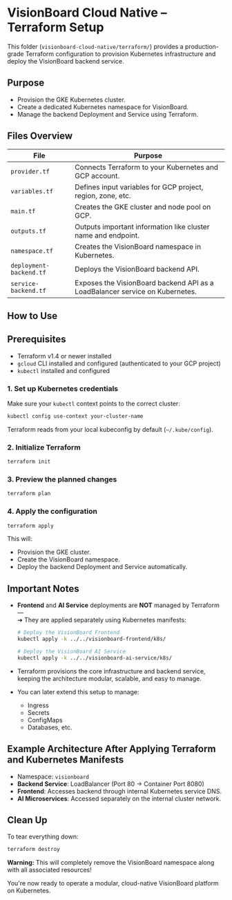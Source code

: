 # VisionBoard Cloud Native – Terraform Setup

This folder (`visionboard-cloud-native/terraform/`) provides a production-grade Terraform configuration to provision Kubernetes infrastructure and deploy the VisionBoard backend service.

## Purpose
- Provision the GKE Kubernetes cluster.
- Create a dedicated Kubernetes namespace for VisionBoard.
- Manage the backend Deployment and Service using Terraform.

## Files Overview

| File                    | Purpose                                                        |
|-------------------------|-----------------------------------------------------------------|
| `provider.tf`           | Connects Terraform to your Kubernetes and GCP account.          |
| `variables.tf`          | Defines input variables for GCP project, region, zone, etc.     |
| `main.tf`               | Creates the GKE cluster and node pool on GCP.                   |
| `outputs.tf`            | Outputs important information like cluster name and endpoint.  |
| `namespace.tf`          | Creates the VisionBoard namespace in Kubernetes.               |
| `deployment-backend.tf` | Deploys the VisionBoard backend API.                            |
| `service-backend.tf`    | Exposes the VisionBoard backend API as a LoadBalancer service on Kubernetes.   |

## How to Use

## Prerequisites
- Terraform v1.4 or newer installed
- `gcloud` CLI installed and configured (authenticated to your GCP project)
- `kubectl` installed and configured

### 1. Set up Kubernetes credentials

Make sure your `kubectl` context points to the correct cluster:

```bash
kubectl config use-context your-cluster-name
```

Terraform reads from your local kubeconfig by default (`~/.kube/config`).

### 2. Initialize Terraform

```bash
terraform init
```

### 3. Preview the planned changes

```bash
terraform plan
```

### 4. Apply the configuration

```bash
terraform apply
```

This will:
- Provision the GKE cluster.
- Create the VisionBoard namespace.
- Deploy the backend Deployment and Service automatically.

## Important Notes
- **Frontend** and **AI Service** deployments are **NOT** managed by Terraform —  
    ➔ They are applied separately using Kubernetes manifests:

    ```bash
    # Deploy the VisionBoard Frontend
    kubectl apply -k ../../visionboard-frontend/k8s/

    # Deploy the VisionBoard AI Service
    kubectl apply -k ../../visionboard-ai-service/k8s/
    ```

- Terraform provisions the core infrastructure and backend service, keeping the architecture modular, scalable, and easy to manage.
- You can later extend this setup to manage:
  - Ingress
  - Secrets
  - ConfigMaps
  - Databases, etc.

## Example Architecture After Applying Terraform and Kubernetes Manifests
- Namespace: `visionboard`
- **Backend Service**: LoadBalancer (Port 80 → Container Port 8080)
- **Frontend**: Accesses backend through internal Kubernetes service DNS.
- **AI Microservices**: Accessed separately on the internal cluster network.

## Clean Up

To tear everything down:

```bash
terraform destroy
```

**Warning:** This will completely remove the VisionBoard namespace along with all associated resources!

You're now ready to operate a modular, cloud-native VisionBoard platform on Kubernetes.

